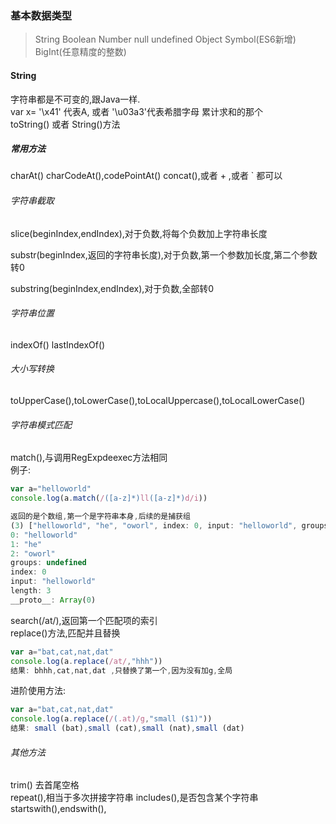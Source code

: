 ### 基本数据类型
> String Boolean Number null undefined Object Symbol(ES6新增) BigInt(任意精度的整数)  
  
 #### String
 字符串都是不可变的,跟Java一样.  
 var x= '\x41' 代表A, 或者 '\u03a3'代表希腊字母 累计求和的那个  
 toString() 或者 String()方法  
 ##### 常用方法
 charAt() charCodeAt(),codePointAt()
 concat(),或者 + ,或者 ` 都可以
 ###### 字符串截取
 slice(beginIndex,endIndex),对于负数,将每个负数加上字符串长度  
 
 substr(beginIndex,返回的字符串长度),对于负数,第一个参数加长度,第二个参数转0  
 
 substring(beginIndex,endIndex),对于负数,全部转0  
 
 ###### 字符串位置
 indexOf()  lastIndexOf()
 ###### 大小写转换
 toUpperCase(),toLowerCase(),toLocalUppercase(),toLocalLowerCase()
 ###### 字符串模式匹配
 match(),与调用RegExpdeexec方法相同  
 例子:  
 ```js
 var a="helloworld"
console.log(a.match(/([a-z]*)ll([a-z]*)d/i))
```
```js
返回的是个数组,第一个是字符串本身,后续的是捕获组
(3) ["helloworld", "he", "oworl", index: 0, input: "helloworld", groups: undefined]
0: "helloworld"
1: "he"
2: "oworl"
groups: undefined
index: 0
input: "helloworld"
length: 3
__proto__: Array(0)
```  
search(/at/),返回第一个匹配项的索引  
replace()方法,匹配并且替换  
```js
var a="bat,cat,nat,dat"
console.log(a.replace(/at/,"hhh"))
结果: bhhh,cat,nat,dat ,只替换了第一个,因为没有加g,全局
```  
进阶使用方法:  

```js
var a="bat,cat,nat,dat"
console.log(a.replace(/(.at)/g,"small ($1)"))
结果: small (bat),small (cat),small (nat),small (dat)
```

  
  
  
  
  
  
  
  
  
 ###### 其他方法
 trim() 去首尾空格  
 repeat(),相当于多次拼接字符串
 includes(),是否包含某个字符串
 startswith(),endswith(),
 
